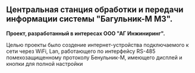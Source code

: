 
## Центральная станция обработки и передачи информации системы "Багульник-М МЗ".
__Проект, разработанный в интересах ООО "АГ Инжиниринг".__

Целью проекты было создение интернет-устройства подключаемого к сети через WiFi, Lan, работающего по интерфейсу RS-485 помехозащищенному протоколу Бенульник-М, имеющего дисплей и кнопки для полной настройки 
